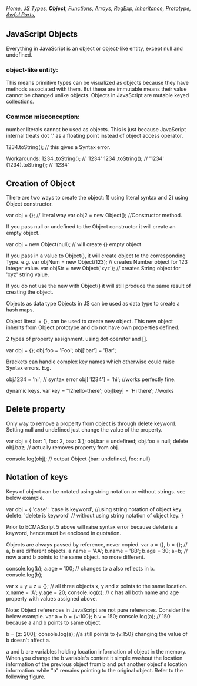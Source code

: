 ###### *[Home](https://tashbalrai.github.io)*, [JS Types](/js/index.html), **Object**, [Functions](/js/functions.html), [Arrays](/js/arrays.html), [RegExp](/js/regexp.html), [Inheritance](/js/inheritance.html), [Prototype](/js/proto.html), [Awful Parts](/js/awful.html),

## JavaScript Objects
Everything in JavaScript is an object or object-like entity, except null and undefined.

### object-like entity:
This means primitive types can be visualized as objects because they have methods associated with them. But these are immutable means their value cannot be changed unlike objects.
Objects in JavaScript are mutable keyed collections.

### Common misconception:
number literals cannot be used as objects. This is just because JavaScript internal treats dot '.' as a floating point instead of object access operator. 

1234.toString(); // this gives a Syntax error.

Workarounds:
1234..toString(); // '1234'
1234 .toString(); // '1234'
(1234).toString(); // '1234'

## Creation of Object
There are two ways to create the object: 1) using literal syntax and 2) using Object constructor.

var obj = {}; // literal way
var obj2 = new Object(); //Constructor method.

If you pass null or undefined to the Object constructor it will create an empty object.

var obj = new Object(null); // will create {} empty object

If you pass in a value to Object(), it will create object to the corresponding Type. e.g.
var objNum = new Object(123); // creates Number object for 123 integer value.
var objStr = new Object('xyz'); // creates String object for 'xyz' string value.

If you do not use the new with Object() it will still produce the same result of creating the object.

Objects as data type
Objects in JS can be used as data type to create a hash maps.

Object literal = {}, can be used to create new object. This new object inherits from Object.prototype and do not have own properties defined.

2 types of property assignment. using dot operator and [].

var obj = {};
obj.foo = 'Foo';
obj['bar'] = 'Bar';

Brackets can handle complex key names which otherwise could raise Syntax errors. E.g.

obj.1234 = 'hi'; // syntax error
obj['1234'] = 'hi'; //works perfectly fine.

dynamic keys.
var key = '12hello-there';
obj[key] = 'Hi there'; //works

## Delete property
Only way to remove a property from object is through delete keyword. Setting null and undefined just change the value of the property.

var obj = {
    bar: 1,
    foo: 2,
    baz: 3
};
obj.bar = undefined;
obj.foo = null;
delete obj.baz; // actually removes property from obj.

console.log(obj); // output Object {bar: undefined, foo: null}

## Notation of keys
Keys of object can be notated using string notation or without strings. see below example.

var obj = {
     'case': 'case is keyword', //using string notation of object key.
     delete: 'delete is keyword' // without using string notation of object key.
}

Prior to ECMAScript 5 above will raise syntax error because delete is a keyword, hence must be enclosed in quotation.

Objects are always passed by reference, never copied.
var a = {}, b = {}; // a, b are different objects.
a.name = 'AA';
b.name = 'BB';
b.age = 30;
a=b; // now a and b points to the same object. no more different.

console.log(b);
a.age = 100; // changes to a also reflects in b.
console.log(b);

var x = y = z = {}; // all three objects x, y and z points to the same location.
x.name = 'A';
y.age = 20;
console.log(c); // c has all both name and age property with values assigned above.

Note: Object references in JavaScript are not pure references. Consider the below example.
var a = b = {v:100};
b.v = 150;
console.log(a); // 150 because a and b points to same object.

b = {z: 200};
console.log(a); //a still points to {v:150} changing the value of b doesn't affect a.

a and b are variables holding location information of object in the memory. When you change the b variable's content it simple washout the location information of the previous object from b and put another object's location information. while "a" remains pointing to the original object. Refer to the following figure.
